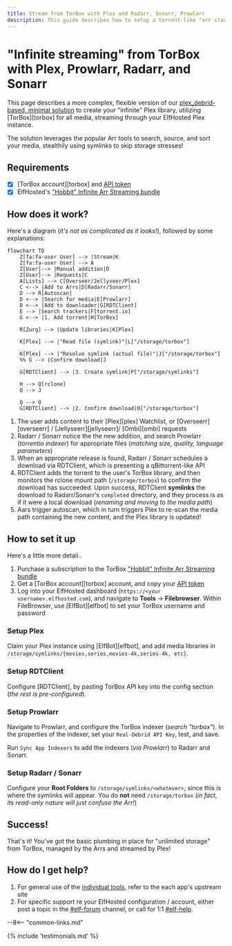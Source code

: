 ```yaml
---
title: Stream from TorBox with Plex and Radarr, Sonarr, Prowlarr
description: This guide describes how to setup a torrent-like "arr stack", to achieve "stremio-like", streaming your media from Torbox using Plex, without having to store it locally or even touch a torrent client or a VPN!
---
```

# "Infinite streaming" from TorBox with Plex, Prowlarr, Radarr, and Sonarr

This page describes a more complex, flexible version of our [plex_debrid-based, minimal solution](/guides/media/stream-from-real-debrid-with-plex/) to create your "infinite" Plex library, utilizing [TorBox][torbox] for all media, streaming through your ElfHosted Plex instance.

The solution leverages the popular Arr tools to search, source, and sort your media, stealthily using symlinks to skip storage stresses!

## Requirements

* [x] [TorBox account][torbox] and [API token](https://torbox.app/settings)
* [x] ElfHosted's ["Hobbit" Infinite Arr Streaming bundle](https://store.elfhosted.com/product/hobbit-plex-arrs-real-debrid-infinite-streaming-bundle)

## How does it work?

Here's a diagram (*it's not as complicated as it looks!*), followed by some explanations:

```mermaid
flowchart TD
    Z[fa:fa-user User] --> |Stream|K
    Z[fa:fa-user User] --> A
    Z[User]--> |Manual addition|D
    Z[User]--> |Requests|C
    A[Lists] --> C[Overseer/Jellyseer/Plex]
    C <--> |Add to Arrs|D[Radarr/Sonarr]
    D --> R[Autoscan]
    D <--> |Search for media|E[Prowlarr]
    D <--> |Add to downloader|G[RDTClient]
    E --> |Search trackers|F[torrent.io]
    G <--> |1. Add torrent|H[TorBox]

    R[Zurg] --> |Update libraries|K[Plex] 

    K[Plex] --> |"Read file (symlink)"|L["/storage/torbox"]

    K[Plex] --> |"Resolve symlink (actual file)"|J["/storage/torbox"]
    %% G --> |Confirm download|J

    G[RDTClient] --> |3. Create symlink|P["/storage/symlinks"]

    H --> Q[rclone]
    Q --> J

    Q --> O
    G[RDTClient] --> |2. Confirm download|O["/storage/torbox"]
```

1. The user adds content to their [Plex][plex] Watchlist, or [Overseerr][overseerr] / [Jellyseerr][jellyseerr]/ [Ombi][ombi] requests
2. Radarr / Sonarr notice the the new addition, and search Prowlarr (*torrentio indexer*) for appropriate files (*matching size, quality, language parameters*)
3. When an appropriate release is found, Radarr / Sonarr schedules a download via RDTClient, which is presenting a qBittorrent-like API
4. RDTClient adds the torrent to the user's TorBox library, and then monitors the rclone mount path (`/storage/torbox`) to confirm the download has succeeded. Upon success, RDTClient **symlinks** the download to Radarr/Sonarr's `completed` directory, and they process is as if it were a local download (*renaming and moving to the media path*)
5. Aars trigger autoscan, which in turn triggers Plex to re-scan the media path containing the new content, and the Plex library is updated!

## How to set it up

Here's a little more detail..

1. Purchase a subscription to the TorBox ["Hobbit" Infinite Arr Streaming bundle](https://store.elfhosted.com/product/hobbit-plex-arrs-torbox-infinite-streaming-bundle)
2. Get a [TorBox account][torbox] account, and copy your [API token](https://torbox.app/settings)
3. Log into your ElfHosted dashboard (`https://<your username>.elfhosted.com`), and navigate to **Tools** -> **Filebrowser**. Within FileBrowser, use [ElfBot][elfbot] to set your TorBox username and password

### Setup Plex

Claim your Plex instance using [ElfBot][elfbot], and add media libraries in `/storage/symlinks/{movies,series,movies-4k,series-4k, etc}`.

### Setup RDTClient

Configure [RDTClient], by pasting TorBox API key into the config section (*the rest is pre-configured*).

### Setup Prowlarr

Navigate to Prowlarr, and configure the TorBox indexer (*search "torbox"*). In the properties of the indexer, set your `Real-Debrid API Key`, test, and save.

Run `Sync App Indexers` to add the indexers (*via Prowlarr*) to Radarr and Sonarr.

### Setup Radarr / Sonarr

Configure your **Root Folders** to `/storage/symlinks/<whatever>`, since this is where the symlinks will appear. You do **not** need `/storage/torbox` (*in fact, its read-only nature will just confuse the Arr!*)

## Success!

That's it! You've got the basic plumbing in place for "unlimited storage" from TorBox, managed by the Arrs and streamed by Plex!
    
## How do I get help?

1. For general use of the [individual tools](/apps/), refer to the each app's upstream site
2. For specific support re your ElfHosted configuration / account, either post a topic in the [#elf-forum](https://discord.com/channels/396055506072109067/1119489053927145472) channel, or call for 1:1 [#elf-help](https://discord.com/channels/396055506072109067/1119478614287712337).

--8<-- "common-links.md"


{% include 'testimonials.md' %}
